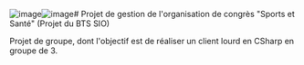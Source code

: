 ![image](https://github.com/rodriguezdamien/congres-sio/assets/94172119/1b77e1d2-927e-4fb5-8ca4-f63c17b13e75)![image](https://github.com/rodriguezdamien/congres-sio/assets/94172119/898ed663-41fa-4339-95c1-61557310b95f)# Projet de gestion de l'organisation de congrès "Sports et Santé" (Projet du BTS SIO)

Projet de groupe, dont l'objectif est de réaliser un client lourd en CSharp en groupe de 3.
